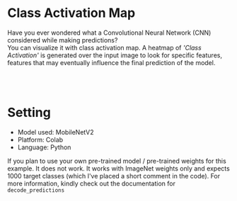 # Class Activation Map
Have you ever wondered what a Convolutional Neural Network (CNN) considered while making predictions? <br/>
You can visualize it with class activation map. A heatmap of *'Class Activation'* is generated over the input image to look for specific features, features that may eventually influence the final prediction of the model.

<br/>
<br/>

# Setting
* Model used: MobileNetV2
* Platform: Colab
* Language: Python

If you plan to use your own pre-trained model / pre-trained weights for this example. It does not work. It works with ImageNet weights only and expects 1000 target classes (which I've placed a short comment in the code). For more information, kindly check out the documentation for `decode_predictions`

<br/>
<br/>
